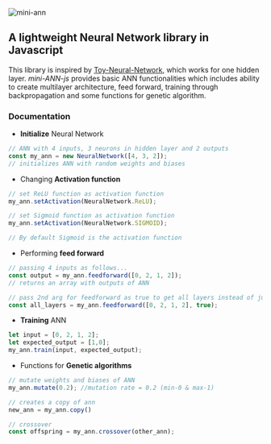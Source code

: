 ![mini-ann](https://user-images.githubusercontent.com/12862695/65754632-15627f80-e12f-11e9-8333-5fa8112a6af1.png)

## A lightweight Neural Network library in Javascript

This library is inspired by [Toy-Neural-Network](https://github.com/CodingTrain/Toy-Neural-Network-JS), which works for one hidden layer. *mini-ANN-js* provides basic ANN functionalities which includes ability to create multilayer architecture, feed forward, training through backpropagation and some functions for genetic algorithm.

### Documentation

* **Initialize** Neural Network

```javascript
// ANN with 4 inputs, 3 neurons in hidden layer and 2 outputs
const my_ann = new NeuralNetwork([4, 3, 2]);
// initializes ANN with random weights and biases
```

* Changing **Activation function**

```javascript
// set ReLU function as activation function
my_ann.setActivation(NeuralNetwork.ReLU);

// set Sigmoid function as activation function
my_ann.setActivation(NeuralNetwork.SIGMOID);

// By default Sigmoid is the activation function
```

* Performing **feed forward**

```javascript
// passing 4 inputs as follows...
const output = my_ann.feedforward([0, 2, 1, 2]);
// returns an array with outputs of ANN

// pass 2nd arg for feedforward as true to get all layers instead of just output
const all_layers = my_ann.feedforward([0, 2, 1, 2], true);

```

* **Training** ANN

```javascript
let input = [0, 2, 1, 2];
let expected_output = [1,0];
my_ann.train(input, expected_output);
```

* Functions for **Genetic algorithms**

```javascript
// mutate weights and biases of ANN
my_ann.mutate(0.2); //mutation rate = 0.2 (min-0 & max-1)

// creates a copy of ann
new_ann = my_ann.copy()

// crossover
const offspring = my_ann.crossover(other_ann);
```